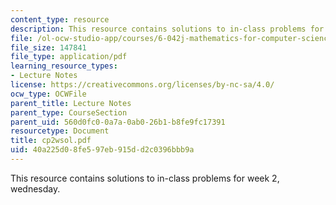 ```yaml
---
content_type: resource
description: This resource contains solutions to in-class problems for week 2, wednesday.
file: /ol-ocw-studio-app/courses/6-042j-mathematics-for-computer-science-fall-2005/40a225d08fe597eb915dd2c0396bbb9a_cp2wsol.pdf
file_size: 147841
file_type: application/pdf
learning_resource_types:
- Lecture Notes
license: https://creativecommons.org/licenses/by-nc-sa/4.0/
ocw_type: OCWFile
parent_title: Lecture Notes
parent_type: CourseSection
parent_uid: 560d0fc0-0a7a-0ab0-26b1-b8fe9fc17391
resourcetype: Document
title: cp2wsol.pdf
uid: 40a225d0-8fe5-97eb-915d-d2c0396bbb9a
---
```

This resource contains solutions to in-class problems for week 2, wednesday.